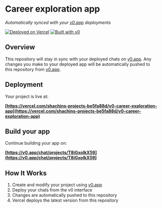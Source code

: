 # Career exploration app

*Automatically synced with your [v0.app](https://v0.app) deployments*

[![Deployed on Vercel](https://img.shields.io/badge/Deployed%20on-Vercel-black?style=for-the-badge&logo=vercel)](https://vercel.com/shachins-projects-be5fa88d/v0-career-exploration-app)
[![Built with v0](https://img.shields.io/badge/Built%20with-v0.app-black?style=for-the-badge)](https://v0.app/chat/projects/T8iGxolkX59)

## Overview

This repository will stay in sync with your deployed chats on [v0.app](https://v0.app).
Any changes you make to your deployed app will be automatically pushed to this repository from [v0.app](https://v0.app).

## Deployment

Your project is live at:

**[https://vercel.com/shachins-projects-be5fa88d/v0-career-exploration-app](https://vercel.com/shachins-projects-be5fa88d/v0-career-exploration-app)**

## Build your app

Continue building your app on:

**[https://v0.app/chat/projects/T8iGxolkX59](https://v0.app/chat/projects/T8iGxolkX59)**

## How It Works

1. Create and modify your project using [v0.app](https://v0.app)
2. Deploy your chats from the v0 interface
3. Changes are automatically pushed to this repository
4. Vercel deploys the latest version from this repository